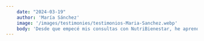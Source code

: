 ```yaml
---
    date: "2024-03-19"
    author: 'María Sánchez'
    image: '/images/testimonies/testimonios-Maria-Sanchez.webp'
    body: 'Desde que empecé mis consultas con NutriBienestar, he aprendido a comer de manera más consciente y saludable. Las recomendaciones son prácticas y adaptadas a mi estilo de vida, lo que ha hecho que el cambio sea mucho más fácil. He notado una gran mejora en mi energía diaria y me siento mucho mejor en general. ¡Lo recomiendo a todos!'
---
```

